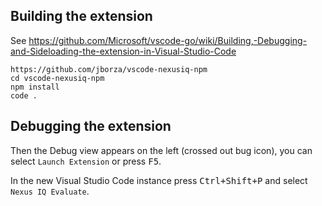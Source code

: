 ## Building the extension

See https://github.com/Microsoft/vscode-go/wiki/Building,-Debugging-and-Sideloading-the-extension-in-Visual-Studio-Code

    https://github.com/jborza/vscode-nexusiq-npm
    cd vscode-nexusiq-npm
    npm install
    code .

## Debugging the extension

Then the Debug view appears on the left (crossed out bug icon), you can select `Launch Extension` or press <kbd>F5</kbd>.

In the new Visual Studio Code instance press <kbd>Ctrl+Shift+P</kbd> and select `Nexus IQ Evaluate`. 